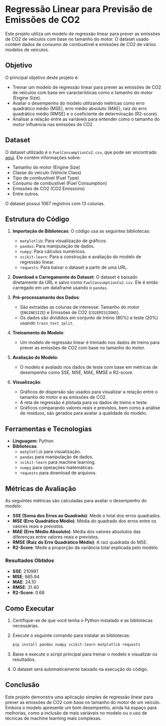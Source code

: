 # Regressão Linear para Previsão de Emissões de CO2

Este projeto utiliza um modelo de regressão linear para prever as emissões de CO2 de veículos com base no tamanho do motor. O dataset usado contém dados de consumo de combustível e emissões de CO2 de vários modelos de veículos.

## Objetivo

O principal objetivo deste projeto é:

- Treinar um modelo de regressão linear para prever as emissões de CO2 de veículos com base em características como o tamanho do motor (Engine Size).
- Avaliar o desempenho do modelo utilizando métricas como erro quadrático médio (MSE), erro médio absoluto (MAE), raiz do erro quadrático médio (RMSE) e o coeficiente de determinação (R2-score).
- Analisar a relação entre as variáveis para entender como o tamanho do motor influencia nas emissões de CO2.

## Dataset

O dataset utilizado é o `FuelConsumptionCo2.csv`, que pode ser encontrado [aqui](https://raw.githubusercontent.com/diogocortiz/Crash-Course-IA/master/RegressaoLinear/FuelConsumptionCo2.csv). Ele contém informações sobre:

- Tamanho do motor (Engine Size)
- Classe do veículo (Vehicle Class)
- Tipo de combustível (Fuel Type)
- Consumo de combustível (Fuel Consumption)
- Emissões de CO2 (CO2 Emissions)
- Entre outros.

O dataset possui 1067 registros com 13 colunas.

## Estrutura do Código

1. **Importação de Bibliotecas**: O código usa as seguintes bibliotecas:
    - `matplotlib`: Para visualização de gráficos.
    - `pandas`: Para manipulação de dados.
    - `numpy`: Para cálculos numéricos.
    - `scikit-learn`: Para a construção e avaliação do modelo de regressão linear.
    - `requests`: Para baixar o dataset a partir de uma URL.

2. **Download e Carregamento do Dataset**: O dataset é baixado diretamente da URL e salvo como `FuelConsumptionCo2.csv`. Ele é então carregado em um dataframe usando o `pandas`.

3. **Pré-processamento dos Dados**:
    - São extraídas as colunas de interesse: Tamanho do motor (`ENGINESIZE`) e Emissões de CO2 (`CO2EMISSIONS`).
    - Os dados são divididos em conjunto de treino (80%) e teste (20%) usando `train_test_split`.

4. **Treinamento do Modelo**:
    - Um modelo de regressão linear é treinado nos dados de treino para prever as emissões de CO2 com base no tamanho do motor.

5. **Avaliação do Modelo**:
    - O modelo é avaliado nos dados de teste com base em métricas de desempenho como SSE, MSE, MAE, RMSE e R2-score.

6. **Visualização**:
    - Gráficos de dispersão são usados para visualizar a relação entre o tamanho do motor e as emissões de CO2.
    - A reta de regressão é plotada para os dados de treino e teste.
    - Gráficos comparando valores reais e previstos, bem como a análise de resíduos, são gerados para avaliar a qualidade do modelo.

## Ferramentas e Tecnologias

- **Linguagem**: Python
- **Bibliotecas**: 
    - `matplotlib` para visualização.
    - `pandas` para manipulação de dados.
    - `scikit-learn` para machine learning.
    - `numpy` para operações matemáticas.
    - `requests` para download de arquivos.
    
## Métricas de Avaliação

As seguintes métricas são calculadas para avaliar o desempenho do modelo:

- **SSE (Soma dos Erros ao Quadrado)**: Mede o total dos erros quadrados.
- **MSE (Erro Quadrático Médio)**: Média do quadrado dos erros entre os valores reais e previstos.
- **MAE (Erro Médio Absoluto)**: Média dos valores absolutos das diferenças entre valores reais e previstos.
- **RMSE (Raiz do Erro Quadrático Médio)**: A raiz quadrada do MSE.
- **R2-Score**: Mede a proporção da variância total explicada pelo modelo.

### Resultados Obtidos

- **SSE**: 210991
- **MSE**: 985.94
- **MAE**: 24.10
- **RMSE**: 31.40
- **R2-Score**: 0.68

## Como Executar

1. Certifique-se de que você tenha o Python instalado e as bibliotecas necessárias.
2. Execute o seguinte comando para instalar as bibliotecas:

    ```bash
    pip install pandas numpy scikit-learn matplotlib requests
    ```

3. Baixe e execute o script principal para treinar o modelo e visualizar os resultados.

4. O dataset será automaticamente baixado na execução do código.

## Conclusão

Este projeto demonstra uma aplicação simples de regressão linear para prever as emissões de CO2 com base no tamanho do motor de um veículo. Embora o modelo apresente um bom desempenho, ainda há espaço para melhorias, como a inclusão de mais variáveis no modelo ou o uso de técnicas de machine learning mais complexas.
